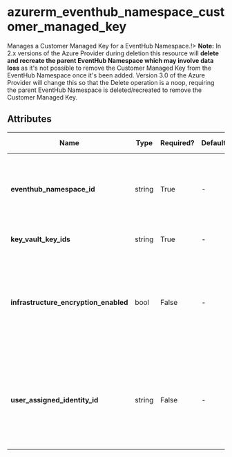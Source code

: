 # azurerm_eventhub_namespace_customer_managed_key

Manages a Customer Managed Key for a EventHub Namespace.!> **Note:** In 2.x versions of the Azure Provider during deletion this resource will **delete and recreate the parent EventHub Namespace which may involve data loss** as it's not possible to remove the Customer Managed Key from the EventHub Namespace once it's been added. Version 3.0 of the Azure Provider will change this so that the Delete operation is a noop, requiring the parent EventHub Namespace is deleted/recreated to remove the Customer Managed Key.

## Attributes

| Name | Type | Required? | Default  | possible values | Description |
| ---- | ---- | --------- | -------- | ----------- | ----------- |
| **eventhub_namespace_id** | string | True | -  |  -  | The ID of the EventHub Namespace. Changing this forces a new resource to be created. | 
| **key_vault_key_ids** | string | True | -  |  -  | The list of keys of Key Vault. | 
| **infrastructure_encryption_enabled** | bool | False | -  |  -  | Whether to enable Infrastructure Encryption (Double Encryption). Changing this forces a new resource to be created. | 
| **user_assigned_identity_id** | string | False | -  |  -  | The ID of a User Managed Identity that will be used to access Key Vaults that contain the encryption keys. | 

